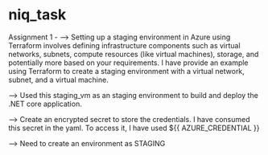 # niq_task

Assignment 1 -
--> Setting up a staging environment in Azure using Terraform involves defining infrastructure components such as virtual networks, subnets, compute resources (like virtual machines), storage, and potentially more based on your requirements. I have provide an example using Terraform to create a staging environment with a virtual network, subnet, and a virtual machine.

--> Used this staging_vm as an staging environment to build and deploy the .NET core application.

--> Create an encrypted secret to store the credentials. I have consumed this secret in the yaml. To access it, I have used ${{ AZURE_CREDENTIAL }}

--> Need to create an environment as STAGING

